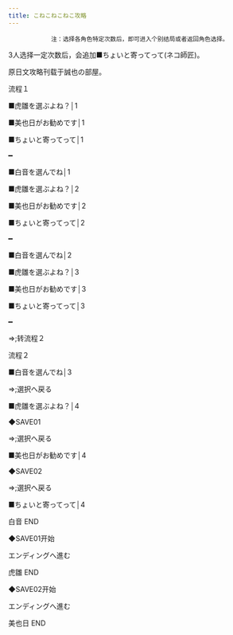 ```yaml
---
title: こねこねこねこ攻略
---
```


                注：选择各角色特定次数后，即可进入个别结局或者返回角色选择。

3人选择一定次数后，会追加■ちょいと寄ってって(ネコ師匠)。

原日文攻略刊载于誠也の部屋。



流程１



■虎雛を選ぶよね？│1

■美也日がお勧めです│1

■ちょいと寄ってって│1

━

■白音を選んでね│1

■虎雛を選ぶよね？│2

■美也日がお勧めです│2

■ちょいと寄ってって│2

━

■白音を選んでね│2

■虎雛を選ぶよね？│3

■美也日がお勧めです│3

■ちょいと寄ってって│3

━

⇒;转流程２



流程２



■白音を選んでね│3

⇒;選択へ戻る

■虎雛を選ぶよね？│4

◆SAVE01

⇒;選択へ戻る

■美也日がお勧めです│4

◆SAVE02

⇒;選択へ戻る

■ちょいと寄ってって│4



白音 END



◆SAVE01开始

エンディングへ進む



虎雛 END



◆SAVE02开始

エンディングへ進む



美也日 END


              
